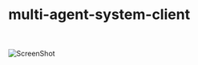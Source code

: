# multi-agent-system-client

<br/><br/>
![ScreenShot](https://github.com/izemauricio/multi-agent-system-client/blob/master/screenshot.png)
